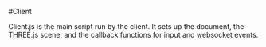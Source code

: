 #Client

Client.js is the main script run by the client. It sets up the document, the THREE.js scene, and the callback functions for input and websocket events. 